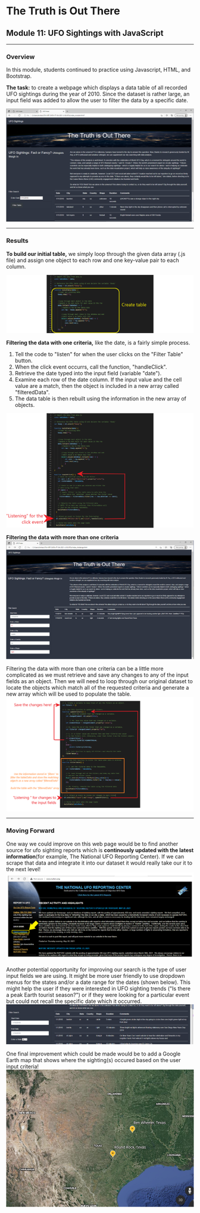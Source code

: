 # The Truth is Out There
## Module 11: UFO Sightings with JavaScript
---
### Overview
In this module, students continued to practice using Javascript, HTML, and Bootstrap.  

**The task:** to create a webpage which displays a data table of all recorded UFO sightings during the year of 2010.  Since the dataset is rather large, an input field was added to allow the user to filter the data by a specific date.

![image of module created webpage](https://github.com/murphyk2021/UFOs/blob/9ffd9fc2334ce656ff20bfec614e22ed30645f65/static/images/module_webpage.PNG)

---
### Results
**To build our initial table,** we simply loop through the given data array (.js file) and assign one object to each row and one key-value pair to each column. 

![loop to build the table](https://github.com/murphyk2021/UFOs/blob/ef6065b3ad37ddf210370cf38f97340677cfb2e7/static/images/create%20table%20from%20js%20file.png)


**Filtering the data with one criteria,** like the date, is a fairly simple process.  

1.  Tell the code to "listen" for when the user clicks on the "Filter Table" button.  
2.  When the click event occurrs, call the function, "handleClick". 
3.  Retrieve the date typed into the input field (variable "date").  
4.  Examine each row of the date column.  If the input value and the cell value are a match, then the object is included in a new array called "filteredData".  
5.  The data table is then rebuilt using the information in the new array of objects.

![handleclick](https://github.com/murphyk2021/UFOs/blob/fd01eb760ad9ca6a9072fbc4c171bf624a0c8c4a/static/images/simple%20filter2.png)

**Filtering the data with more than one criteria**
![frontend of webpage with multiple search criteria](https://github.com/murphyk2021/UFOs/blob/b78bd7f1b4e6d5955bc1bd81f73a5eb15c8272d9/static/images/challenge_webpage.PNG)

Filtering the data with more than one criteria can be a little more complicated as we must retrieve and save any changes to any of the input fields as an object. Then we will need to loop through our original dataset to locate the objects which match all of the requested criteria and generate a new array which will be used to populate the table.
![code for multiple search criteria](https://github.com/murphyk2021/UFOs/blob/7d70c2c697fa8ae26a55a6c2d79316db4ec40aaa/static/images/code%20for%20multiple%20search%20criteria.png)


---
### Moving Forward
One way we could improve on this web page would be to find another source for ufo sighting reports which is **continously updated with the latest information**(for example, The National UFO Reporting Center).  If we can scrape that data and integrate it into our dataset it would really take our it to the next level!  
![UFO reporting Center HomePage](https://github.com/murphyk2021/UFOs/blob/7875f67ea5ee36f8863f533e7de144b6269ef297/static/images/national%20UFO%20reporting%20center.png)

Another potential opportunity for improving our search is the type of user input fields we are using.  It might be more user friendly to use dropdown menus for the states and/or a date range for the dates (shown below).  This might help the user if they were interested in UFO sighting trends ("Is there a peak Earth tourist season?") or if they were looking for a particular event but could not recall the specific date which it occurred.
![image of date ranges input fields](https://github.com/murphyk2021/UFOs/blob/6779754dc1bb4ff77d6065fa31419353b5729dca/static/images/improvement_1.PNG)

One final improvement which could be made would be to add a Google Earth map that shows where the sighting(s) occured based on the user input criteria!
![map](https://github.com/murphyk2021/UFOs/blob/1711c2b29921d5c78c89b71947f0f4a2b277d4e0/static/images/UFO%20sightings%20in%20texas.PNG)

